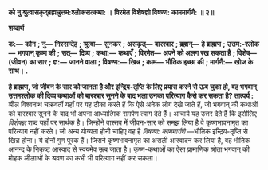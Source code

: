**को नु श्रुत्वासकृद्ब्रह्मन्नुत्तम:श्लोकसत्कथा: ।** **विरमेत विशेषज्ञो विषण्ण: काममार्गणै: ॥ २॥** 

**शब्दार्थ** 

**क:—** **कौन** **; नु—** **निस्सन्देह** **; श्रुत्वा—** **सुनकर** **; असकृत्—** **बारश्बार** **; ब्रह्मन्—** **हे ब्राह्मण** **; उत्तम:-श्लोक—** **भगवान् कृष्ण की** **;** **सत्—** **दिव्य** **; कथा:—** **कथाएँ** **; विरमेत—** **अपने को अलग रख सकता है** **; विशेष—** **(जीवन) का सार** **; ज्ञ:—** **जानने वाला** **;** **विषण्ण:—** **खिन्न** **; काम—** **भौतिक इच्छा की** **; मार्गणै:—** **खोज के साथ।** **.** 

**हे ब्राह्मण, जो जीवन के सार को जानता है और इन्द्रिय-तृप्ति के लिए प्रयास करने से ऊब** **चुका हो, वह भगवान् उत्तमश्लोक की दिव्य कथाओं को बारश्बार सुनने के बाद भला उनका** **परित्याग कैसे कर सकता है?** **तात्पर्य :** श्रील विश्वनाथ चक्रवर्ती यहाँ पर यह टीका करते हैं कि ऐसे अनेक लोग देखे जाते हैं, जो भगवान् की कथाओं को बारश्बार सुनने के बाद भी अपना आध्यात्मिक समर्पण त्याग देते हैं। आचार्य यह उत्तर देते हैं कि इसीलिए *विशेषज्ञ* शब्द यहाँ पर सार्थक है। जिन्होंने वास्तव में जीवन-सार को समझ लिया है वे कृष्णभावनामृत का परित्याग नहीं करते। जो अन्य योग्यता होनी चाहिए वह है *विषण्ण: काममार्गणै* —भौतिक इन्द्रिय-तृप्ति से खिन्न होना। ये दोनों गुण पूरक हैं। जिसने कृष्णभावनामृत का असली आस्वादन कर लिया है, वह भौतिक आनन्द के निकृष्ट आस्वाद से स्वयमेव ऊब जाता है। कृष्ण-कथाओं का ऐसा प्रामाणिक श्रोता भगवान् की मोहक लीलाओं के श्रवण का कभी भी परित्याग नहीं कर सकता।  